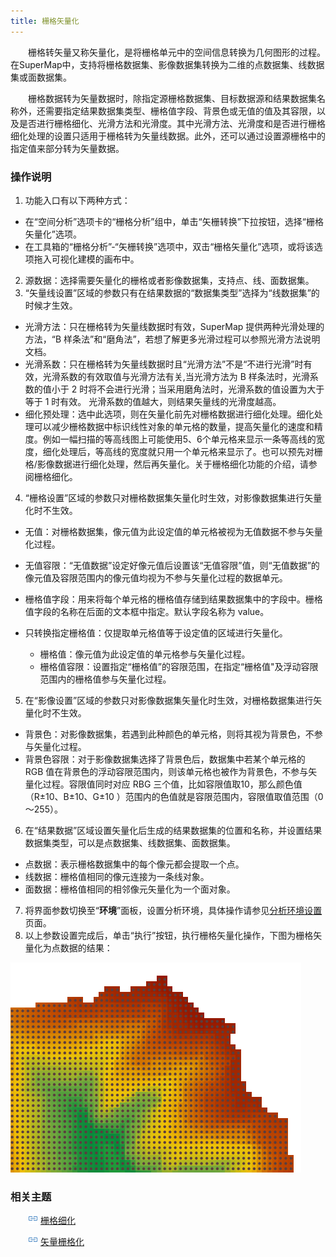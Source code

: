 ```yaml
---
title: 栅格矢量化
---
```


　　栅格转矢量又称矢量化，是将栅格单元中的空间信息转换为几何图形的过程。在SuperMap中，支持将栅格数据集、影像数据集转换为二维的点数据集、线数据集或面数据集。

　　栅格数据转为矢量数据时，除指定源栅格数据集、目标数据源和结果数据集名称外，还需要指定结果数据集类型、栅格值字段、背景色或无值的值及其容限，以及是否进行栅格细化、光滑方法和光滑度。其中光滑方法、光滑度和是否进行栅格细化处理的设置只适用于栅格转为矢量线数据。此外，还可以通过设置源栅格中的指定值来部分转为矢量数据。


### 操作说明

1. 功能入口有以下两种方式：
  - 在“空间分析”选项卡的“栅格分析”组中，单击“矢栅转换”下拉按钮，选择“栅格矢量化”选项。
  - 在工具箱的“栅格分析”-“矢栅转换”选项中，双击“栅格矢量化”选项，或将该选项拖入可视化建模的画布中。
2. 源数据：选择需要矢量化的栅格或者影像数据集，支持点、线、面数据集。
3. “矢量线设置”区域的参数只有在结果数据的“数据集类型”选择为“线数据集”的时候才生效。 
  - 光滑方法：只在栅格转为矢量线数据时有效，SuperMap 提供两种光滑处理的方法，“B 样条法”和“磨角法”，若想了解更多光滑过程可以参照光滑方法说明文档。
  - 光滑系数：只在栅格转为矢量线数据时且“光滑方法”不是“不进行光滑”时有效，光滑系数的有效取值与光滑方法有关,当光滑方法为 B 样条法时，光滑系数的值小于 2 时将不会进行光滑；当采用磨角法时，光滑系数的值设置为大于等于 1 时有效。 光滑系数的值越大，则结果矢量线的光滑度越高。
  - 细化预处理：选中此选项，则在矢量化前先对栅格数据进行细化处理。细化处理可以减少栅格数据中标识线性对象的单元格的数量，提高矢量化的速度和精度。例如一幅扫描的等高线图上可能使用5、6个单元格来显示一条等高线的宽度，细化处理后，等高线的宽度就只用一个单元格来显示了。也可以预先对栅格/影像数据进行细化处理，然后再矢量化。关于栅格细化功能的介绍，请参阅栅格细化。
4. “栅格设置”区域的参数只对栅格数据集矢量化时生效，对影像数据集进行矢量化时不生效。 
 - 无值：对栅格数据集，像元值为此设定值的单元格被视为无值数据不参与矢量化过程。
 - 无值容限：“无值数据”设定好像元值后设置该“无值容限”值，则“无值数据”的像元值及容限范围内的像元值均视为不参与矢量化过程的数据单元。
 - 栅格值字段：用来将每个单元格的栅格值存储到结果数据集中的字段中。栅格值字段的名称在后面的文本框中指定。默认字段名称为 value。
 - 只转换指定栅格值：仅提取单元格值等于设定值的区域进行矢量化。
 
     - 栅格值：像元值为此设定值的单元格参与矢量化过程。 
     - 栅格值容限：设置指定“栅格值”的容限范围，在指定“栅格值"及浮动容限范围内的栅格值参与矢量化过程。 
5. 在“影像设置”区域的参数只对影像数据集矢量化时生效，对栅格数据集进行矢量化时不生效。 
 - 背景色：对影像数据集，若遇到此种颜色的单元格，则将其视为背景色，不参与矢量化过程。 
 - 背景色容限：对于影像数据集选择了背景色后，数据集中若某个单元格的 RGB 值在背景色的浮动容限范围内，则该单元格也被作为背景色，不参与矢量化过程。容限值同时对应 RBG 三个值，比如容限值取10，那么颜色值（R±10、B±10、G±10 ）范围内的色值就是容限范围内，容限值取值范围（0～255）。 

6. 在“结果数据”区域设置矢量化后生成的结果数据集的位置和名称，并设置结果数据集类型，可以是点数据集、线数据集、面数据集。 
 - 点数据：表示栅格数据集中的每个像元都会提取一个点。
 - 线数据：栅格值相同的像元连接为一条线对象。
 - 面数据：栅格值相同的相邻像元矢量化为一个面对象。
7. 将界面参数切换至“**环境**”面板，设置分析环境，具体操作请参见[分析环境设置](AnalystEnvironment.html)页面。
8. 以上参数设置完成后，单击“执行”按钮，执行栅格矢量化操作，下图为栅格矢量化为点数据的结果：

  ![](img/RastertoVector.png)


### 相关主题

　　![](../img/smalltitle.png) [栅格细化](ThinRaster.html)

　　![](../img/smalltitle.png) [矢量栅格化](VectortoRaster.html)




